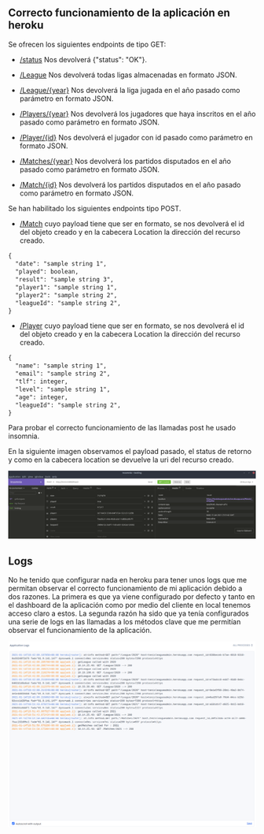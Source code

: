 ## Correcto funcionamiento de la aplicación en heroku

Se ofrecen los siguientes endpoints de tipo GET:

* [/status](https://tenisleagueadmin.herokuapp.com/status) Nos devolverá {"status": "OK"}.

* [/League](https://tenisleagueadmin.herokuapp.com/League) Nos devolverá todas ligas almacenadas en formato JSON.

* [/League/{year}](https://tenisleagueadmin.herokuapp.com/League/2020) Nos devolverá la liga jugada en el año pasado como parámetro en formato JSON.

* [/Players/{year}](https://tenisleagueadmin.herokuapp.com/Players/2020) Nos devolverá los jugadores que haya inscritos en el año pasado como parámetro en formato JSON.

* [/Player/{id}](https://tenisleagueadmin.herokuapp.com/Player/8cb64c60-6cc6-49ab-8585-3257ad2ca718) Nos devolverá el jugador con id pasado como parámetro en formato JSON.

* [/Matches/{year}](https://tenisleagueadmin.herokuapp.com/Matches/2020) Nos devolverá los partidos disputados en el año pasado como parámetro en formato JSON.

* [/Match/{id}](https://tenisleagueadmin.herokuapp.com/Match/01f5353d0-2cbd-11eb-adc1-0242ac120002) Nos devolverá los partidos disputados en el año pasado como parámetro en formato JSON.

Se han habilitado los siguientes endpoints tipo POST.

* [/Match](https://tenisleagueadmin.herokuapp.com/Match) cuyo payload tiene que ser en formato, se nos devolverá el id del objeto creado y en la cabecera Location la dirección del recurso creado.

~~~
{
  "date": "sample string 1",
  "played": boolean,
  "result": "sample string 3",
  "player1": "sample string 1",
  "player2": "sample string 2",
  "leagueId": "sample string 2",
}
~~~

* [/Player](https://tenisleagueadmin.herokuapp.com/Player) cuyo payload tiene que ser en formato, se nos devolverá el id del objeto creado y en la cabecera Location la dirección del recurso creado.

~~~
{
  "name": "sample string 1",
  "email": "sample string 2",
  "tlf": integer,
  "level": "sample string 1",
  "age": integer,
  "leagueId": "sample string 2",
}
~~~

Para probar el correcto funcionamiento de las llamadas post he usado insomnia.

En la siguiente imagen observamos el payload pasado, el status de retorno y como en la cabecera location se devuelve la uri del recurso creado.

![](./images/posttest.png)


## Logs

No he tenido que configurar nada en heroku para tener unos logs que me permitan observar el correcto funcionamiento de mi aplicación debido a dos razones. La primera es que ya viene configurado por defecto y tanto en el dashboard de la aplicación como por medio del cliente en local tenemos acceso claro a estos. La segunda razón ha sido que ya tenía configurados una serie de logs en las llamadas a los métodos clave que me permitían observar el funcionamiento de la aplicación.

![](./images/logsHeroku.png)